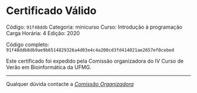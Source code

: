 # Certificado Válido

Código: `91f48ddb`
Categoria: minicurso
Curso: Introdução à programação
Carga Horária: 4
Edição: 2020


Código completo: `91f48ddb8db9ae9b6514829326a4d03e4c4a200cd3fd414021ae2657ef0cebed`


Este certificado foi expedido pela Comissão organizadora do IV Curso de Verão em Bioinformática da UFMG.

----

Qualquer dúvida contacte a [_Comissão Organizadora_](<mailto:cursobioinfoufmg@gmail.com$subject=[Certificados]>)

